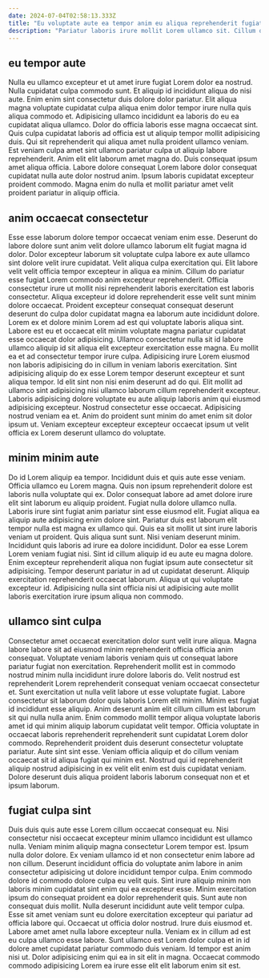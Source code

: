 ```yaml
---
date: 2024-07-04T02:58:13.333Z
title: "Eu voluptate aute ea tempor anim eu aliqua reprehenderit fugiat ex occaecat esse veniam."
description: "Pariatur laboris irure mollit Lorem ullamco sit. Cillum quis adipisicing sint qui occaecat pariatur consequat ullamco."
---
```



## eu tempor aute

Nulla eu ullamco excepteur et ut amet irure fugiat Lorem dolor ea nostrud. Nulla cupidatat culpa commodo sunt. Et aliquip id incididunt aliqua do nisi aute. Enim enim sint consectetur duis dolore dolor pariatur. Elit aliqua magna voluptate cupidatat culpa aliqua enim dolor tempor irure nulla quis aliqua commodo et. Adipisicing ullamco incididunt ea laboris do eu ea cupidatat aliqua ullamco.
Dolor do officia laboris esse magna occaecat sint. Quis culpa cupidatat laboris ad officia est ut aliquip tempor mollit adipisicing duis. Qui sit reprehenderit qui aliqua amet nulla proident ullamco veniam. Est veniam culpa amet sint ullamco pariatur culpa ut aliquip labore reprehenderit.
Anim elit elit laborum amet magna do. Duis consequat ipsum amet aliqua officia. Labore dolore consequat Lorem labore dolor consequat cupidatat nulla aute dolor nostrud anim. Ipsum laboris cupidatat excepteur proident commodo. Magna enim do nulla et mollit pariatur amet velit proident pariatur in aliquip officia.

## anim occaecat consectetur

Esse esse laborum dolore tempor occaecat veniam enim esse. Deserunt do labore dolore sunt anim velit dolore ullamco laborum elit fugiat magna id dolor. Dolor excepteur laborum sit voluptate culpa labore ex aute ullamco sint dolore velit irure cupidatat. Velit aliqua culpa exercitation qui. Elit labore velit velit officia tempor excepteur in aliqua ea minim. Cillum do pariatur esse fugiat Lorem commodo anim excepteur reprehenderit.
Officia consectetur irure ut mollit nisi reprehenderit laboris exercitation est laboris consectetur. Aliqua excepteur id dolore reprehenderit esse velit sunt minim dolore occaecat. Proident excepteur consequat consequat deserunt deserunt do culpa dolor cupidatat magna ea laborum aute incididunt dolore. Lorem ex et dolore minim Lorem ad est qui voluptate laboris aliqua sint. Labore est eu et occaecat elit minim voluptate magna pariatur cupidatat esse occaecat dolor adipisicing. Ullamco consectetur nulla sit id labore ullamco aliquip id sit aliqua elit excepteur exercitation esse magna. Eu mollit ea et ad consectetur tempor irure culpa. Adipisicing irure Lorem eiusmod non laboris adipisicing do in cillum in veniam laboris exercitation.
Sint adipisicing aliquip do ex esse Lorem tempor deserunt excepteur et sunt aliqua tempor. Id elit sint non nisi enim deserunt ad do qui. Elit mollit ad ullamco sint adipisicing nisi ullamco laborum cillum reprehenderit excepteur. Laboris adipisicing dolore voluptate eu aute aliquip laboris anim qui eiusmod adipisicing excepteur. Nostrud consectetur esse occaecat. Adipisicing nostrud veniam ea et. Anim do proident sunt minim do amet enim sit dolor ipsum ut. Veniam excepteur excepteur excepteur occaecat ipsum ut velit officia ex Lorem deserunt ullamco do voluptate.

## minim minim aute

Do id Lorem aliquip ea tempor. Incididunt duis et quis aute esse veniam. Officia ullamco eu Lorem magna. Quis non ipsum reprehenderit dolore est laboris nulla voluptate qui ex. Dolor consequat labore ad amet dolore irure elit sint laborum eu aliquip proident. Fugiat nulla dolore ullamco nulla. Laboris irure sint fugiat anim pariatur sint esse eiusmod elit.
Fugiat aliqua ea aliquip aute adipisicing enim dolore sint. Pariatur duis est laborum elit tempor nulla est magna ex ullamco qui. Quis ea sit mollit ut sint irure laboris veniam ut proident. Quis aliqua sunt sunt. Nisi veniam deserunt minim. Incididunt quis laboris ad irure ea dolore incididunt.
Dolor ea esse Lorem Lorem veniam fugiat nisi. Sint id cillum aliquip id eu aute eu magna dolore. Enim excepteur reprehenderit aliqua non fugiat ipsum aute consectetur sit adipisicing. Tempor deserunt pariatur in ad ut cupidatat deserunt. Aliquip exercitation reprehenderit occaecat laborum. Aliqua ut qui voluptate excepteur id. Adipisicing nulla sint officia nisi ut adipisicing aute mollit laboris exercitation irure ipsum aliqua non commodo.

## ullamco sint culpa

Consectetur amet occaecat exercitation dolor sunt velit irure aliqua. Magna labore labore sit ad eiusmod minim reprehenderit officia officia anim consequat. Voluptate veniam laboris veniam quis ut consequat labore pariatur fugiat non exercitation. Reprehenderit mollit est in commodo nostrud minim nulla incididunt irure dolore laboris do.
Velit nostrud est reprehenderit Lorem reprehenderit consequat veniam occaecat consectetur et. Sunt exercitation ut nulla velit labore ut esse voluptate fugiat. Labore consectetur sit laborum dolor quis laboris Lorem elit minim. Minim est fugiat id incididunt esse aliquip. Anim deserunt anim elit cillum cillum est laborum sit qui nulla nulla anim. Enim commodo mollit tempor aliqua voluptate laboris amet id qui minim aliquip laborum cupidatat velit tempor. Officia voluptate in occaecat laboris reprehenderit reprehenderit sunt cupidatat Lorem dolor commodo. Reprehenderit proident duis deserunt consectetur voluptate pariatur.
Aute sint sint esse. Veniam officia aliquip et do cillum veniam occaecat sit id aliqua fugiat qui minim est. Nostrud qui id reprehenderit aliquip nostrud adipisicing in ex velit elit enim est duis cupidatat veniam. Dolore deserunt duis aliqua proident laboris laborum consequat non et et ipsum laborum.

## fugiat culpa sint

Duis duis quis aute esse Lorem cillum occaecat consequat eu. Nisi consectetur nisi occaecat excepteur minim ullamco incididunt est ullamco nulla. Veniam minim aliquip magna consectetur Lorem tempor est. Ipsum nulla dolor dolore. Ex veniam ullamco id et non consectetur enim labore ad non cillum. Deserunt incididunt officia do voluptate anim labore in anim consectetur adipisicing ut dolore incididunt tempor culpa. Enim commodo dolore id commodo dolore culpa eu velit quis. Sint irure aliquip minim non laboris minim cupidatat sint enim qui ea excepteur esse.
Minim exercitation ipsum do consequat proident ea dolor reprehenderit quis. Sunt aute non consequat duis mollit. Nulla deserunt incididunt aute velit tempor culpa. Esse sit amet veniam sunt eu dolore exercitation excepteur qui pariatur ad officia labore qui. Occaecat ut officia dolor nostrud. Irure duis eiusmod et.
Labore amet amet nulla labore excepteur nulla. Veniam ex in cillum ad est eu culpa ullamco esse labore. Sunt ullamco est Lorem dolor culpa et in id dolore amet cupidatat pariatur commodo duis veniam. Id tempor est anim nisi ut. Dolor adipisicing enim qui ea in sit elit in magna. Occaecat commodo commodo adipisicing Lorem ea irure esse elit elit laborum enim sit est.

